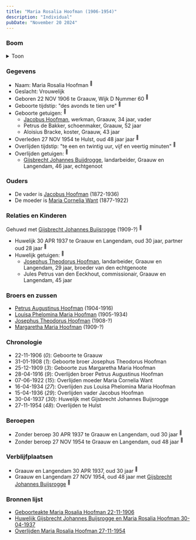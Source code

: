 ```yaml
---
title: "Maria Rosalia Hoofman (1906-1954)"
description: "Individual"
pubDate: "November 20 2024"
---
```


### Boom
<details><summary>Toon</summary>

![test](https://www.plantuml.com/plantuml/svg/ZPFHJzim4CRV_LUSu65FI6r225HLWQ86LWrMCRPfJzKbEHAlZbtv75KLwl-EsoOjJ6ZqpJf_P__k--mhTcXTNId1CwddQB625BDPOKsjynkZZ0LdKRFV8kr4ANE2JDfCqNPDrTmjeQ8g9SlR4ZkoPDnoJkBDgPb2PdWH030qDYVxLCfifecvtwzGwi40Gh4IuWjCDbUns7OSZJ4pQSrmPynpXVe8aE5hfzE90u3ZKPX4oT0V-_8iIUKhwFTIJ9VJr3Ydg3U0S_Wnca3ttAjlBMAzUAFaMQtK57K-pQnXJesdyItT2AudZz2z2C_QdbKBSuzM8jmOgqdvnM_KhWKAkgSUA1cEmb7u7o2F4X-C4iFuvuCd2GAugnMxFKY_jw0ybxhOp7X__SUhEk669TcQSwnaKRebAMKMdcSb6jDEJXg5QA3tXMIds6p5ultOZuPnFVK_INWXx3Byt00_oyFtNslSiuDz2EAc9phT6T6otSg_d5hAIWTZKwBs7J2iVT6Qeg0TP73GS_5K5mqLa8Plg0lIELQV8rx2vSVfX9tsESNxUA8FuraxsQOHYOPwNn1NdiN_rLS0)
</details>

### Gegevens
- Naam: Maria Rosalia Hoofman <sup><a href="../s00364/" style="text-decoration:none" title="Geboorteakte Maria Rosalia Hoofman 22-11-1906">:link:</a></sup>
- Geslacht: Vrouwelijk
- Geboren 22 NOV 1906 te Graauw, Wijk D Nummer 60 <sup><a href="../s00364/" style="text-decoration:none" title="Geboorteakte Maria Rosalia Hoofman 22-11-1906">:link:</a></sup>
- Geboorte tijdstip: "des avonds te tien ure" <sup><a href="../s00364/" style="text-decoration:none" title="Geboorteakte Maria Rosalia Hoofman 22-11-1906">:link:</a></sup>
- Geboorte getuigen: <sup><a href="../s00364/" style="text-decoration:none" title="Geboorteakte Maria Rosalia Hoofman 22-11-1906">:link:</a></sup>
  - [Jacobus Hoofman](../i00072/), werkman, Graauw, 34 jaar, vader
  - Petrus de Bakker, schoenmaker, Graauw, 52 jaar
  - Aloisius Bracke, koster, Graauw, 43 jaar
- Overleden 27 NOV 1954 te Hulst, oud 48 jaar jaar <sup><a href="../s00374/" style="text-decoration:none" title="Overlijden Maria Rosalia Hoofman 27-11-1954">:link:</a></sup>
- Overlijden tijdstip: "te een en twintig uur, vijf en veertig minuten" <sup><a href="../s00374/" style="text-decoration:none" title="Overlijden Maria Rosalia Hoofman 27-11-1954">:link:</a></sup>
- Overlijden getuigen: <sup><a href="../s00374/" style="text-decoration:none" title="Overlijden Maria Rosalia Hoofman 27-11-1954">:link:</a></sup>
  - [Gijsbrecht Johannes Buijdrogge](../i00222/), landarbeider, Graauw en Langendam, 46 jaar, echtgenoot

### Ouders
- De vader is [Jacobus Hoofman](../i00072/) (1872-1936)
- De moeder is [Maria Cornelia Want](../i00214/) (1877-1922)

### Relaties en Kinderen

Gehuwd met [Gijsbrecht Johannes Buijsrogge](../i00222/) (1909-?) <sup><a href="../s00373/" style="text-decoration:none" title="Huwelijk Gijsbrecht Johannes Buijsrogge en Maria Rosalia Hoofman 30-04-1937">:link:</a></sup>
- Huwelijk 30 APR 1937 te Graauw en Langendam, oud 30 jaar, partner oud 28 jaar <sup><a href="../s00373/" style="text-decoration:none" title="Huwelijk Gijsbrecht Johannes Buijsrogge en Maria Rosalia Hoofman 30-04-1937">:link:</a></sup>
- Huwelijk getuigen:  <sup><a href="../s00373/" style="text-decoration:none" title="Huwelijk Gijsbrecht Johannes Buijsrogge en Maria Rosalia Hoofman 30-04-1937">:link:</a></sup>
  - [Josephus Theodorus Hoofman](../i00218/), landarbeider, Graauw en Langendam, 29 jaar, broeder van den echtgenoote
  - Jules Petrus van den Eeckhout, commissionair, Graauw en Langendam, 45 jaar

### Broers en zussen
- [Petrus Augustinus Hoofman](../i00215/) (1904-1916)
- [Louisa Phelomina Maria Hoofman](../i00216/) (1905-1934)
- [Josephus Theodorus Hoofman](../i00218/) (1908-?)
- [Margaretha Maria Hoofman](../i00219/) (1909-?)

### Chronologie
- 22-11-1906 (<i>0</i>): Geboorte te Graauw
- 31-01-1908 (<i>1</i>): Geboorte broer Josephus Theodorus Hoofman
- 25-12-1909 (<i>3</i>): Geboorte zus Margaretha Maria Hoofman
- 28-04-1916 (<i>9</i>): Overlijden broer Petrus Augustinus Hoofman
- 07-06-1922 (<i>15</i>): Overlijden moeder Maria Cornelia Want
- 16-04-1934 (<i>27</i>): Overlijden zus Louisa Phelomina Maria Hoofman
- 15-04-1936 (<i>29</i>): Overlijden vader Jacobus Hoofman
- 30-04-1937 (<i>30</i>): Huwelijk met Gijsbrecht Johannes Buijsrogge
- 27-11-1954 (<i>48</i>): Overlijden te Hulst

### Beroepen
- Zonder beroep 30 APR 1937 te Graauw en Langendam, oud 30 jaar <sup><a href="../s00373/" style="text-decoration:none" title="Huwelijk Gijsbrecht Johannes Buijsrogge en Maria Rosalia Hoofman 30-04-1937">:link:</a></sup>
- Zonder beroep 27 NOV 1954 te Graauw en Langendam, oud 48 jaar <sup><a href="../s00374/" style="text-decoration:none" title="Overlijden Maria Rosalia Hoofman 27-11-1954">:link:</a></sup>

### Verblijfplaatsen
- Graauw en Langendam  30 APR 1937, oud 30 jaar  <sup><a href="../s00373/" style="text-decoration:none" title="Huwelijk Gijsbrecht Johannes Buijsrogge en Maria Rosalia Hoofman 30-04-1937">:link:</a></sup>
- Graauw en Langendam  27 NOV 1954, oud 48 jaar met [Gijsbrecht Johannes Buijsrogge](../i00222/) <sup><a href="../s00374/" style="text-decoration:none" title="Overlijden Maria Rosalia Hoofman 27-11-1954">:link:</a></sup>

### Bronnen lijst
- [Geboorteakte Maria Rosalia Hoofman 22-11-1906](../s00364/)
- [Huwelijk Gijsbrecht Johannes Buijsrogge en Maria Rosalia Hoofman 30-04-1937](../s00373/)
- [Overlijden Maria Rosalia Hoofman 27-11-1954](../s00374/)